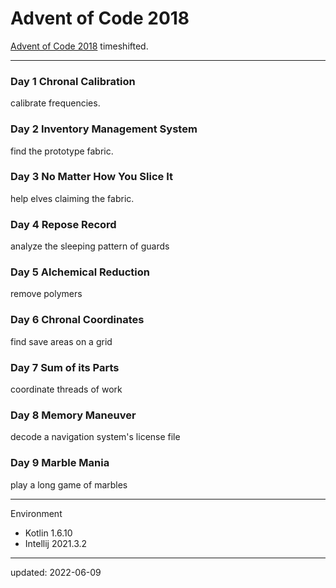 # Advent of Code 2018

[Advent of Code 2018] timeshifted.

[Advent of Code 2018]:https://adventofcode.com/2018

---

### Day 1 Chronal Calibration

calibrate frequencies.

### Day 2 Inventory Management System

find the prototype fabric.

### Day 3 No Matter How You Slice It

help elves claiming the fabric.

### Day 4 Repose Record

analyze the sleeping pattern of guards

### Day 5 Alchemical Reduction

remove polymers

### Day 6 Chronal Coordinates

find save areas on a grid

### Day 7 Sum of its Parts

coordinate threads of work

### Day 8  Memory Maneuver

decode a navigation system's license file

### Day 9 Marble Mania

play a long game of marbles

---

Environment

- Kotlin 1.6.10
- Intellij 2021.3.2

---

updated: 2022-06-09